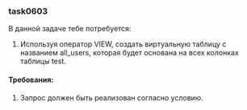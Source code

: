 
### task0603

В данной задаче тебе потребуется:
1. Используя оператор VIEW, создать виртуальную таблицу с названием all_users, которая будет основана на всех колонках таблицы test.


#### Требования:
1.	Запрос должен быть реализован согласно условию.

